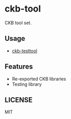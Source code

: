 # ckb-tool

CKB tool set.

## Usage

* [ckb-testtool](https://crates.io/crates/ckb-testtool)

## Features

* Re-exported CKB libraries
* Testing library

## LICENSE

MIT
